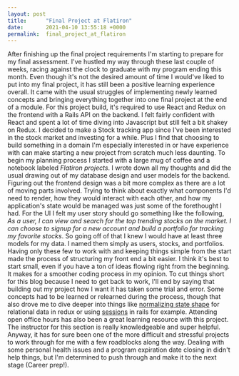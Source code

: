 ```yaml
---
layout: post
title:      "Final Project at Flatiron"
date:       2021-04-10 13:55:18 +0000
permalink:  final_project_at_flatiron
---
```



After finishing up the final project requirements I'm starting to prepare for my final assessment. I've hustled my way through these last couple of weeks, racing against the clock to graduate with my program ending this month. Even though it's not the desired amount of time I would've liked to put into my final project, it has still been a positive learning experience overall. It came with the usual struggles of implementing newly learned concepts and bringing everything together into one final project at the end of a module. For this project build, it's required to use React and Redux on the frontend with a Rails API on the backend. I felt fairly confident with React and spent a lot of time diving into Javascript but still felt a bit shakey on Redux. I decided to make a Stock tracking app since I've been interested in the stock market and investing for a while. Plus I find that choosing to build something in a domain I'm especially interested in or have experience with can make starting a new project from scratch much less daunting. To begin my planning process I started with a large mug of coffee and a notebook labeled *Flatiron projects*. I wrote down all my thoughts and did the usual drawing out of my database design and user models for the backend. Figuring out the frontend design was a bit more complex as there are a lot of moving parts involved. Trying to think about exactly what components I'd need to render, how they would interact with each other, and how my application's state would be managed was just some of the forethought I had. For the UI I felt my user story should go something like the following, *As a user, I can view and search for the top trending stocks on the market. I can choose to signup for a new account and build a portfolio for tracking my favorite stocks*. So going off of that I knew I would have at least three models for my data. I named them simply as users, stocks, and portfolios. Having only these few to work with and keeping things simple from the start made the process of structuring my front end a bit easier. I think it's best to start small, even if you have a ton of ideas flowing right from the beginning. It makes for a smoother coding process in my opinion. To cut things short for this blog because I need to get back to work, I'll end by saying that building out my project how I want it has taken some trial and error. Some concepts had to be learned or relearned during the process, though that also drove me to dive deeper into things like [normalizing state shape](https://redux.js.org/recipes/structuring-reducers/normalizing-state-shape) for relational data in redux or using [sessions](https://guides.rubyonrails.org/security.html#sessions) in rails for example.  Attending open office hours has also been a great learning resource with this project. The instructor for this section is really knowledgeable and super helpful. Anyway, it has for sure been one of the more difficult and stressful projects to work through for me with a few roadblocks along the way. Dealing with some personal health issues and a program expiration date closing in didn't help things, but I'm determined to push through and make it to the next stage (Career prep!).
